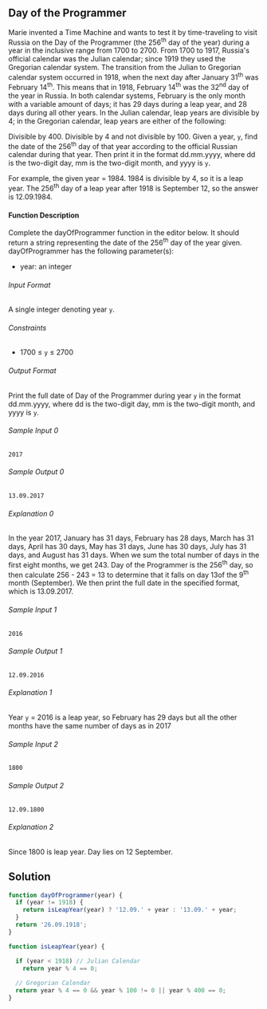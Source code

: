 ## Day of the Programmer

Marie invented a Time Machine and wants to test it by time-traveling to visit Russia on the Day of the Programmer (the 256<sup>th</sup> day of the year) during a year in the inclusive range from 1700 to 2700.
From 1700 to 1917, Russia's official calendar was the Julian calendar; since 1919 they used the Gregorian calendar system. The transition from the Julian to Gregorian calendar system occurred in 1918, when the next day after January 31<sup>th</sup> was February 14<sup>th</sup>. This means that in 1918, February 14<sup>th</sup> was the 32<sup>nd</sup> day of the year in Russia.
In both calendar systems, February is the only month with a variable amount of days; it has 29 days during a leap year, and 28 days during all other years. In the Julian calendar, leap years are divisible by 4; in the Gregorian calendar, leap years are either of the following:

Divisible by 400.
Divisible by 4 and not divisible by 100.
Given a year, `y`, find the date of the 256<sup>th</sup> day of that year according to the official Russian calendar during that year. Then print it in the format dd.mm.yyyy, where dd is the two-digit day, mm is the two-digit month, and yyyy is `y`.

For example, the given year = 1984. 1984 is divisible by 4, so it is a leap year. The 256<sup>th</sup> day of a leap year after 1918 is September 12, so the answer is 12.09.1984.

#### Function Description
Complete the dayOfProgrammer function in the editor below. It should return a string representing the date of the 256<sup>th</sup> day of the year given.
dayOfProgrammer has the following parameter(s):
- year: an integer

###### Input Format
A single integer denoting year `y`.

###### Constraints
- 1700 &#8804; `y` &#8804; 2700

###### Output Format
Print the full date of Day of the Programmer during year `y` in the format dd.mm.yyyy, where dd is the two-digit day, mm is the two-digit month, and yyyy is `y`.

###### Sample Input 0
```
2017
```
###### Sample Output 0
```
13.09.2017
```
###### Explanation 0
In the year 2017, January has 31 days, February has 28 days, March has 31 days, April has 30 days, May has 31 days, June has 30 days, July has 31 days, and August has 31 days. When we sum the total number of days in the first eight months, we get 243. Day of the Programmer is the 256<sup>th</sup> day, so then calculate 256 - 243 = 13 to determine that it falls on day 13of the 9<sup>th</sup> month (September). We then print the full date in the specified format, which is 13.09.2017.

###### Sample Input 1
```
2016
```
###### Sample Output 1
```
12.09.2016
```
###### Explanation 1

Year `y` = 2016 is a leap year, so February has 29 days but all the other months have the same number of days as in 2017

###### Sample Input 2
```
1800
```
###### Sample Output 2
```
12.09.1800
```
###### Explanation 2

Since 1800 is leap year. Day lies on 12 September.

## Solution
```javascript
function dayOfProgrammer(year) {
  if (year != 1918) {
    return isLeapYear(year) ? '12.09.' + year : '13.09.' + year;
  }
  return '26.09.1918';
}

function isLeapYear(year) { 

  if (year < 1918) // Julian Calendar
    return year % 4 == 0;
    
  // Gregorian Calendar
  return year % 4 == 0 && year % 100 != 0 || year % 400 == 0;
}
```
